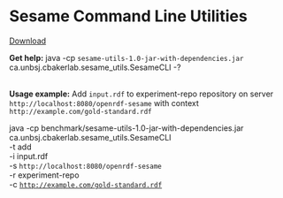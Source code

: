 # Sesame Command Line Utilities #
[Download](http://mutation-text-mining.googlecode.com/files/sesame-utils-1.0-jar-with-dependencies.jar)

**Get help:** java -cp `sesame-utils-1.0-jar-with-dependencies.jar` ca.unbsj.cbakerlab.sesame\_utils.SesameCLI -?

<br>
<b>Usage example:</b> Add <code>input.rdf</code> to experiment-repo repository on server <code>http://localhost:8080/openrdf-sesame</code> with context <code>http://example.com/gold-standard.rdf</code>

java -cp benchmark/sesame-utils-1.0-jar-with-dependencies.jar ca.unbsj.cbakerlab.sesame_utils.SesameCLI <br>
-t add <br>
-i input.rdf <br>
-s <code>http://localhost:8080/openrdf-sesame</code> <br>
-r experiment-repo <br>
-c <code>http://example.com/gold-standard.rdf</code>